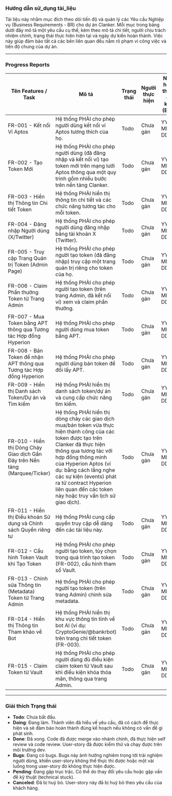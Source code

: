 ### Hướng dẫn sử_dụng tài_liệu

Tài liệu này nhằm mục đích theo dõi tiến độ và quản lý các Yêu cầu Nghiệp vụ (Business Requirements - BR) cho dự án Clanker. Mỗi mục trong bảng dưới đây mô tả một yêu cầu cụ thể, kèm theo mô tả chi tiết, người chịu trách nhiệm chính, trạng thái thực hiện hiện tại và ngày dự kiến hoàn thành. Việc này giúp đảm bảo tất cả các bên liên quan đều nắm rõ phạm vi công việc và tiến độ chung của dự án.

---

### Progress Reports 

| Tên Features / Task | Mô tả | Trạng thái | Người thực hiện | Ngày hoàn thành dự kiến (EDD) |
|---|---|---|---|---|
| FR-001 - Kết nối Ví Aptos | Hệ thống PHẢI cho phép người dùng kết nối ví Aptos tương thích của họ. | Todo | Chưa gán | YYYY-MM-DD |
| FR-002 - Tạo Token Mới | Hệ thống PHẢI cho phép người dùng (đã đăng nhập và kết nối ví) tạo token mới trên mạng lưới Aptos thông qua một quy trình gồm nhiều bước trên nền tảng Clanker. | Todo | Chưa gán | YYYY-MM-DD |
| FR-003 - Hiển thị Thông tin Chi tiết Token | Hệ thống PHẢI hiển thị thông tin chi tiết và các chức năng tương tác cho mỗi token. | Todo | Chưa gán | YYYY-MM-DD |
| FR-004 - Đăng nhập Người dùng (X/Twitter) | Hệ thống PHẢI cho phép người dùng đăng nhập bằng tài khoản X (Twitter). | Todo | Chưa gán | YYYY-MM-DD |
| FR-005 - Truy cập Trang Quản trị Token (Admin Page) | Hệ thống PHẢI cho phép người tạo token (đã đăng nhập) truy cập một trang quản trị riêng cho token của họ. | Todo | Chưa gán | YYYY-MM-DD |
| FR-006 - Claim Phần thưởng Token từ Trang Admin | Hệ thống PHẢI cho phép người tạo token (trên trang Admin, đã kết nối ví) xem và claim phần thưởng. | Todo | Chưa gán | YYYY-MM-DD |
| FR-007 - Mua Token bằng APT thông qua Tương tác Hợp đồng Hyperion | Hệ thống PHẢI cho phép người dùng mua token bằng APT. | Todo | Chưa gán | YYYY-MM-DD |
| FR-008 - Bán Token để nhận APT thông qua Tương tác Hợp đồng Hyperion | Hệ thống PHẢI cho phép người dùng bán token để đổi lấy APT. | Todo | Chưa gán | YYYY-MM-DD |
| FR-009 - Hiển thị Danh sách Token/Dự án và Tìm kiếm | Hệ thống PHẢI hiển thị danh sách token/dự án và cung cấp chức năng tìm kiếm. | Todo | Chưa gán | YYYY-MM-DD |
| FR-010 - Hiển thị Dòng Chảy Giao dịch Gần Đây trên Nền tảng (Marquee/Ticker) | Hệ thống PHẢI hiển thị dòng chảy các giao dịch mua/bán token vừa thực hiện thành công của các token được tạo trên Clanker đã thực hiện thông qua tương tác với hợp đồng thông minh của Hyperion Aptos (ví dụ: bằng cách lắng nghe các sự kiện (events) phát ra từ contract Hyperion liên quan đến các token này hoặc truy vấn lịch sử giao dịch). | Todo | Chưa gán | YYYY-MM-DD |
| FR-011 - Hiển thị Điều khoản Sử dụng và Chính sách Quyền riêng tư | Hệ thống PHẢI cung cấp quyền truy cập dễ dàng đến các tài liệu này. | Todo | Chưa gán | YYYY-MM-DD |
| FR-012 - Cấu hình Token Vault khi Tạo Token | Hệ thống PHẢI cho phép người tạo token, tùy chọn trong quá trình tạo token (FR-002), cấu hình tham số Vault. | Todo | Chưa gán | YYYY-MM-DD |
| FR-013 - Chỉnh sửa Thông tin (Metadata) Token từ Trang Admin | Hệ thống PHẢI cho phép người tạo token (trên trang Admin) chỉnh sửa metadata. | Todo | Chưa gán | YYYY-MM-DD |
| FR-014 - Hiển thị Thông tin Tham khảo về Bot | Hệ thống PHẢI hiển thị khu vực thông tin tĩnh về bot AI (ví dụ: CryptoGenie/@bankrbot) trên trang chi tiết token (FR-003). | Todo | Chưa gán | YYYY-MM-DD |
| FR-015 - Claim Token từ Vault | Hệ thống PHẢI cho phép người dùng đủ điều kiện claim token từ Vault sau khi điều kiện khóa thỏa mãn, thông qua trang Admin. | Todo | Chưa gán | YYYY-MM-DD |

---

### Giải thích Trạng thái

-   **Todo**: Chưa bắt đầu.
-   **Doing**: Đang làm. Thành viên đã hiểu về yêu cầu, đã có cách để thực hiện và sẽ đảm bảo hoàn thành đúng kế hoạch nếu không có vấn đề gì phát sinh.
-   **Done**: Đã xong. Code đã được merge vào nhánh chính, đã thực hiện self review và code review. User-story đã được kiểm thử và chạy được trên môi trường dev.
-   **Bugs**: Đang có bugs. Bugs này ảnh hưởng nghiêm trọng tới trải nghiệm người dùng, khiến user-story không thể thực thi được hoặc một vài luồng trong user-story đó không thực hiện được.
-   **Pending**: Đang gặp trục trặc. Có thể do thay đổi yêu cầu hoặc gặp vấn đề kỹ thuật (technical stuck).
-   **Canceled**: Đã bị huỷ bỏ. User-story này đã bị huỷ bỏ theo yêu cầu của khách hàng. 
